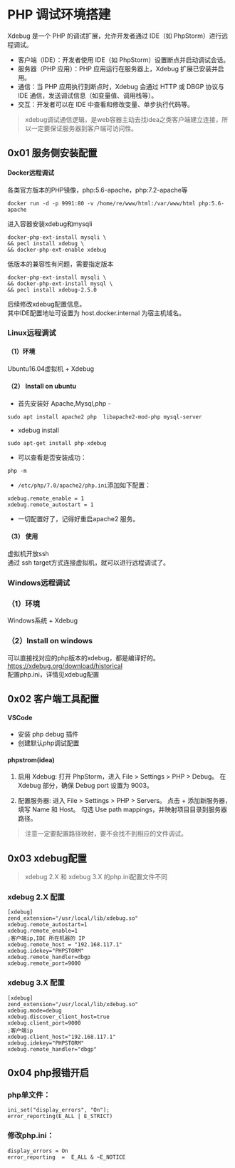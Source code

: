 # PHP 调试环境搭建

Xdebug 是一个 PHP 的调试扩展，允许开发者通过 IDE（如 PhpStorm）进行远程调试。

- 客户端（IDE）：开发者使用 IDE（如 PhpStorm）设置断点并启动调试会话。
- 服务器（PHP 应用）：PHP 应用运行在服务器上，Xdebug 扩展已安装并启用。
- 通信：当 PHP 应用执行到断点时，Xdebug 会通过 HTTP 或 DBGP 协议与 IDE 通信，发送调试信息（如变量值、调用栈等）。
- 交互：开发者可以在 IDE 中查看和修改变量、单步执行代码等。

>xdebug调试通信逻辑，是web容器主动去找idea之类客户端建立连接，所以一定要保证服务器到客户端可访问性。

## 0x01 服务侧安装配置

#### Docker远程调试
各类官方版本的PHP镜像，php:5.6-apache，php:7.2-apache等
```
docker run -d -p 9991:80 -v /home/re/www/html:/var/www/html php:5.6-apache
```
进入容器安装xdebug和mysqli
```
docker-php-ext-install mysqli \
&& pecl install xdebug \
&& docker-php-ext-enable xdebug
```
低版本的兼容性有问题，需要指定版本
```
docker-php-ext-install mysqli \
&& docker-php-ext-install mysql \
&& pecl install xdebug-2.5.0
```

后续修改xdebug配置信息。    
其中IDE配置地址可设置为 host.docker.internal 为宿主机域名。   

### Linux远程调试
#### （1）环境
Ubuntu16.04虚拟机 + Xdebug
#### （2） Install on ubuntu
- 首先安装好 Apache,Mysql,php   -
```
sudo apt install apache2 php  libapache2-mod-php mysql-server
```
- xdebug install
```
sudo apt-get install php-xdebug
```
- 可以查看是否安装成功：   
```
php -m
```
- `/etc/php/7.0/apache2/php.ini`添加如下配置：   
```
xdebug.remote_enable = 1
xdebug.remote_autostart = 1
```
- 一切配置好了，记得好重启apache2 服务。

#### （3） 使用
虚拟机开放ssh   
通过 ssh target方式连接虚拟机，就可以进行远程调试了。   

### Windows远程调试
### （1）环境
Windows系统 + Xdebug
### （2）Install on windows
可以直接找对应的php版本的xdebug，都是编译好的。    
https://xdebug.org/download/historical     
配置php.ini，详情见xdebug配置

## 0x02 客户端工具配置

#### VSCode
- 安装 php debug 插件   
- 创建默认php调试配置   

#### phpstrom(idea)

1. 启用 Xdebug:
打开 PhpStorm，进入 File > Settings > PHP > Debug。
在 Xdebug 部分，确保 Debug port 设置为 9003。

2. 配置服务器:
进入 File > Settings > PHP > Servers。
点击 + 添加新服务器，填写 Name 和 Host。
勾选 Use path mappings，并映射项目目录到服务器路径。

>注意一定要配置路径映射，要不会找不到相应的文件调试。



## 0x03 xdebug配置
> xdebug 2.X 和 xdebug 3.X 的php.ini配置文件不同

### xdebug 2.X 配置
```
[xdebug] 
zend_extension="/usr/local/lib/xdebug.so" 
xdebug.remote_autostart=1 
xdebug.remote_enable=1
;客户端ip,IDE 所在机器的 IP
xdebug.remote_host = "192.168.117.1" 
xdebug.idekey="PHPSTORM" 
xdebug.remote_handler=dbgp 
xdebug.remote_port=9000
```
### xdebug 3.X 配置
```
[xdebug] 
zend_extension="/usr/local/lib/xdebug.so" 
xdebug.mode=debug 
xdebug.discover_client_host=true 
xdebug.client_port=9000
;客户端ip
xdebug.client_host="192.168.117.1" 
xdebug.idekey="PHPSTORM" 
xdebug.remote_handler="dbgp"
```


## 0x04 php报错开启

### php单文件： 
```
ini_set("display_errors", "On");
error_reporting(E_ALL | E_STRICT)
```
### 修改php.ini：
```
display_errors = On
error_reporting  =  E_ALL & ~E_NOTICE

```
